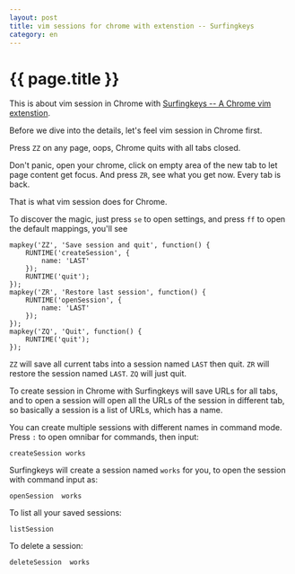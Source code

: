 ```yaml
---
layout: post
title: vim sessions for chrome with extenstion -- Surfingkeys
category: en
---
```


{{ page.title }}
================

This is about vim session in Chrome with [Surfingkeys -- A Chrome vim extenstion](https://chrome.google.com/webstore/detail/surfingkeys/gfbliohnnapiefjpjlpjnehglfpaknnc).

Before we dive into the details, let's feel vim session in Chrome first.

Press `ZZ` on any page, oops, Chrome quits with all tabs closed.

Don't panic, open your chrome, click on empty area of the new tab to let page content get focus. And press `ZR`, see what you get now. Every tab is back.

That is what vim session does for Chrome.

To discover the magic, just press `se` to open settings, and press `ff` to open the default mappings, you'll see

    mapkey('ZZ', 'Save session and quit', function() {
        RUNTIME('createSession', {
            name: 'LAST'
        });
        RUNTIME('quit');
    });
    mapkey('ZR', 'Restore last session', function() {
        RUNTIME('openSession', {
            name: 'LAST'
        });
    });
    mapkey('ZQ', 'Quit', function() {
        RUNTIME('quit');
    });

`ZZ` will save all current tabs into a session named `LAST` then quit.
`ZR` will restore the session named `LAST`.
`ZQ` will just quit.

To create session in Chrome with Surfingkeys will save URLs for all tabs, and to open a session will open all the URLs of the session in different tab, so basically a session is a list of URLs, which has a name.

You can create multiple sessions with different names in command mode. Press `:` to open omnibar for commands, then input:

    createSession works

Surfingkeys will create a session named `works` for you, to open the session with command input as:

    openSession  works

To list all your saved sessions:

    listSession

To delete a session:

    deleteSession  works
